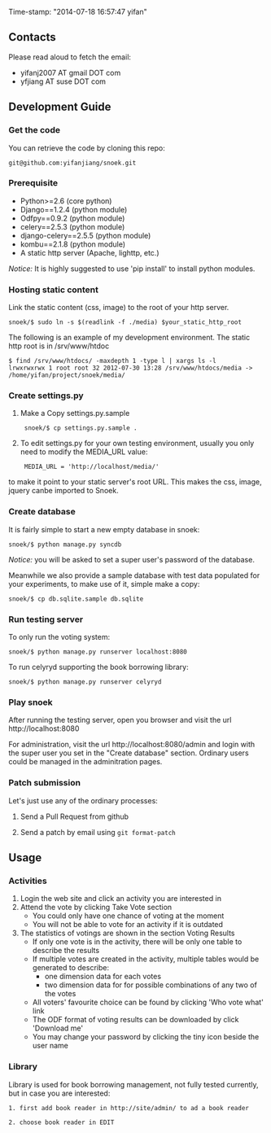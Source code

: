 Time-stamp: "2014-07-18 16:57:47 yifan"

## Contacts

Please read aloud to fetch the email:

* yifanj2007 AT gmail DOT com
* yfjiang AT suse DOT com

## Development Guide

### Get the code

You can retrieve the code by cloning this repo:

    git@github.com:yifanjiang/snoek.git

### Prerequisite

* Python>=2.6 (core python)
* Django==1.2.4 (python module)
* Odfpy==0.9.2 (python module)
* celery==2.5.3 (python module)
* django-celery==2.5.5 (python module)
* kombu==2.1.8 (python module)
* A static http server (Apache, lighttp, etc.)

*Notice:* It is highly suggested to use 'pip install' to install python modules.

### Hosting static content

Link the static content (css, image) to the root of your http server.

    snoek/$ sudo ln -s $(readlink -f ./media) $your_static_http_root

The following is an example of my development environment. The static
http root is in /srv/www/htdoc

    $ find /srv/www/htdocs/ -maxdepth 1 -type l | xargs ls -l
    lrwxrwxrwx 1 root root 32 2012-07-30 13:28 /srv/www/htdocs/media -> /home/yifan/project/snoek/media/

### Create settings.py


1. Make a Copy settings.py.sample

        snoek/$ cp settings.py.sample .

2. To edit settings.py for your own testing environment, usually you
only need to modify the MEDIA_URL value:

        MEDIA_URL = 'http://localhost/media/'

to make it point to your static server's root URL. This makes the css,
image, jquery canbe imported to Snoek.

### Create database

It is fairly simple to start a new empty database in snoek:

    snoek/$ python manage.py syncdb

*Notice:* you will be asked to set a super user's password of the
database.

Meanwhile we also provide a sample database with test data populated
for your experiments, to make use of it, simple make a copy:

    snoek/$ cp db.sqlite.sample db.sqlite

### Run testing server

To only run the voting system:

    snoek/$ python manage.py runserver localhost:8080

To run celyryd supporting the book borrowing library:

    snoek/$ python manage.py runserver celyryd

### Play snoek

After running the testing server, open you browser and visit the url
http://localhost:8080

For administration, visit the url http://localhost:8080/admin and
login with the super user you set in the "Create database"
section. Ordinary users could be managed in the adminitration pages.

### Patch submission

Let's just use any of the ordinary processes:

1. Send a Pull Request from github

2. Send a patch by email using `git format-patch` 

## Usage

### Activities

1. Login the web site and click an activity you are interested in
2. Attend the vote by clicking Take Vote section
    * You could only have one chance of voting at the moment
    * You will not be able to vote for an activity if it is outdated
3. The statistics of votings are shown in the section Voting Results
    * If only one vote is in the activity, there will be only one table to describe the results
    * If multiple votes are created in the activity, multiple tables would be generated to describe:
        - one dimension data for each votes
        - two dimension data for for possible combinations of any two of the votes
    * All voters' favourite choice can be found by clicking 'Who vote what' link
    * The ODF format of voting results can be downloaded by click 'Download me'
    * You may change your password by clicking the tiny icon beside the user name

### Library

Library is used for book borrowing management, not fully tested
currently, but in case you are interested:

    1. first add book reader in http://site/admin/ to ad a book reader

    2. choose book reader in EDIT
